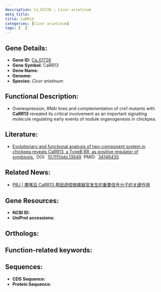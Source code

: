 ```yaml
---
description: Ca_01726 ; Cicer arietinum
meta_title:
title: CaRR13
categories: [Cicer arietinum]
tags: [  ]
---
```


## Gene Details:
- **Gene ID:**	[Ca_01726]()
- **Gene Symbol:** CaRR13
- **Gene Name:** 
- **Genome:** []()
- **Species:** *Cicer arietinum*

## Functional Description:
   -  Overexpression, RNAi lines and complementation of cre1 mutants with **CaRR13** revealed its critical involvement as an important signalling molecule regulating early events of nodule organogenesis in chickpea.

## Literature:
   - [Evolutionary and functional analysis of two-component system in chickpea reveals CaRR13, a TypeB RR, as positive regulator of symbiosis.]( https://onlinelibrary.wiley.com/doi/10.1111/pbi.13649)&nbsp;&nbsp;DOI:&nbsp;&nbsp;[10.1111/pbi.13649](https://onlinelibrary.wiley.com/doi/10.1111/pbi.13649)&nbsp;&nbsp;PMID:&nbsp;&nbsp;[34146435](https://pubmed.ncbi.nlm.nih.gov/34146435/)

## Related News:
   - [PBJ | 鹰嘴豆 CaRR13 基因调控根瘤器官发生的重要信号分子的关键作用](https://mp.weixin.qq.com/s?__biz=Mzg3MDEwNDEyMg==&mid=2247512498&idx=1&sn=c9b84426bde17bd8386a23838241d84f&chksm=ce901ce7f9e795f17422ad1cbc6f4f3a5fc1c2a5cabd189605dba0e0bd782ce05bae807a1e24&scene=27#wechat_redirect)

## Gene Resources:
- **NCBI ID:** [](https://www.ncbi.nlm.nih.gov/gene/?term=)
- **UniProt accessions:** [](https://www.uniprot.org/uniprotkb//entry)

## Orthologs:


## Function-related keywords:


## Sequences:
- **CDS Sequence:**
- **Protein Sequence:**
